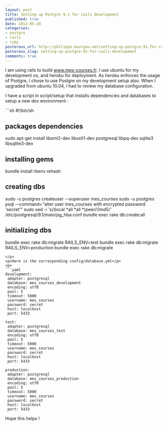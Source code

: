 ```yaml
---
layout: post
title: Setting up Postgre 9.1 for rails development
published: true
date: 2012-05-28
categories:
- postgre
- rails
- ruby
posterous_url: http://philippe.bourgau.net/setting-up-postgre-91-for-rails-development
posterous_slug: setting-up-postgre-91-for-rails-development
comments: true
---
```

<p>I am using rails to build <a href="http://www.mes-courses.fr">www.mes-courses.fr</a>. I use ubuntu for my development os, and heroku for deployment. As heroku enforces the usage of Postgre, I chose to use Postgre on my development setup also. When I upgraded from ubuntu 10.04, I had to review my database configuration.</p>
<p>I have a script in script/setup that installs dependencies and databases to setup a new dev environment :</p>
<p>
```sh
#!/bin/sh

## packages dependencies
 sudo apt-get install libxml2-dev libxslt1-dev postgresql libpq-dev sqlite3 libsqlite3-dev

## installing gems
 bundle install   rbenv rehash

## creating dbs
 sudo -u postgres createuser --superuser mes_courses
 sudo -u postgres psql --command="alter user mes_courses with encrypted password 'secret'"
 sudo sed -i 's/\(local *all *all *\)peer/\1md5/' /etc/postgresql/9.1/main/pg_hba.conf
 bundle exec rake db:create:all

## initializing dbs
 bundle exec rake db:migrate
 RAILS_ENV=test bundle exec rake db:migrate
 RAILS_ENV=production bundle exec rake db:migrate
```
</p>
<p>Here is the corresponding config/database.yml</p>
<p>
```yaml
development:
 adapter: postgresql
 database: mes_courses_development
 encoding: utf8
 pool: 5
 timeout: 5000
 username: mes_courses
 password: secret
 host: localhost
 port: 5433

test:
 adapter: postgresql
 database: mes_courses_test
 encoding: utf8
 pool: 5
 timeout: 5000
 username: mes_courses
 password: secret
 host: localhost
 port: 5433

production:
 adapter: postgresql
 database: mes_courses_production
 encoding: utf8
 pool: 5
 timeout: 5000
 username: mes_courses
 password: secret
 host: localhost
 port: 5433

```
</p>
<p>Hope this helps !</p>
